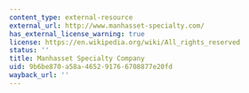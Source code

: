 ```yaml
---
content_type: external-resource
external_url: http://www.manhasset-specialty.com/
has_external_license_warning: true
license: https://en.wikipedia.org/wiki/All_rights_reserved
status: ''
title: Manhasset Specialty Company
uid: 9b6be870-a58a-4652-9176-6708877e20fd
wayback_url: ''
---
```

